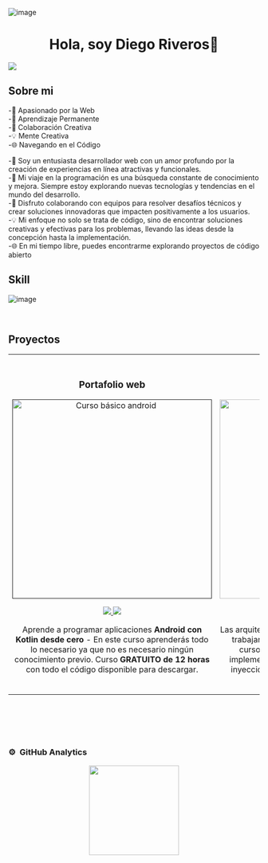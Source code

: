 ![image](https://github.com/DiegosebasRR/DiegosebasRR/assets/86979824/18b3598a-791b-4fbf-b5df-9c0c66dedc14)<div align="center">
<h1 align="center">Hola, soy Diego Riveros👋</h1>
</div>
<img src="https://res.cloudinary.com/dbarwsgb4/image/upload/v1696278518/Dise%C3%B1o_sin_t%C3%ADtulo_1_slyz1q.png">

## Sobre mi
-🚀 Apasionado por la Web  
-🌟 Aprendizaje Permanente                                              
-🤝 Colaboración Creativa      
-💡 Mente Creativa                                                 
-🌐 Navegando en el Código                       

-🚀 Soy un entusiasta desarrollador web con un amor profundo por la creación de experiencias en línea atractivas y funcionales.  
-🌟 Mi viaje en la programación es una búsqueda constante de conocimiento y mejora. Siempre estoy explorando nuevas tecnologías y tendencias en el mundo del desarrollo.  
-🤝 Disfruto colaborando con equipos para resolver desafíos técnicos y crear soluciones innovadoras que impacten positivamente a los usuarios.  
-💡  Mi enfoque no solo se trata de código, sino de encontrar soluciones creativas y efectivas para los problemas, llevando las ideas desde la concepción hasta la implementación.   
-🌐 En mi tiempo libre, puedes encontrarme explorando proyectos de código abierto   
 
## Skill
![image](https://github.com/DiegosebasRR/DiegosebasRR/assets/86979824/5c485406-b3a8-476d-8284-8fc82dd0060d)


<br>

## Proyectos
<table>
<tr>
<td width="50%">
<h3 align="center">Portafolio web</h3>
<div align="center">
<a href=""https://github.com/ArisGuimera/Android-Expert" target="_blank"><img src="https://res.cloudinary.com/dbarwsgb4/image/upload/v1696280005/portagolio1_bapxcl.png" width="400" alt="Curso básico android"></a>
<p>
<a href="https://github.com/ArisGuimera/Android-Expert" target="_blank">
<img src="https://img.shields.io/badge/CÓDIGO-ff9?style=for-the-badge&logo=github&logoColor=black">
</a>
<a href="https://youtu.be/vJapzH_46a8" target="_blank">
<img src="https://img.shields.io/badge/-Youtube-green?style=for-the-badge&color=fbfc40">
</a>
</p>
<p>Aprende a programar aplicaciones <strong>Android con Kotlin desde cero</strong> - En este curso aprenderás todo lo necesario ya que no es necesario ningún conocimiento previo. Curso <strong>GRATUITO de 12 horas</strong> con todo el código disponible para descargar.</p>
</div>
                                                                                      
</td>

<td width="50%">
               <br>
<h3 align="center">Marvel Hero Hub</h3>
<div align="center">                                       
<a href="https://github.com/ArisGuimera/SimpleAndroidMVVM" target="_blank"><img src="https://res.cloudinary.com/dbarwsgb4/image/upload/v1696280005/marvel_hero_rk4mdt.png" width="400" alt="Curso arquitectura MVVM"></a>
<br>
<p>
<a href="https://github.com/ArisGuimera/SimpleAndroidMVVM" target="_blank">
<img src="https://img.shields.io/badge/C%C3%93DIGO-80ffaa?style=for-the-badge&logo=github&logoColor=black">
</a>
<a href="https://youtu.be/hhhSMXi0R3E" target="_blank">
<img src="https://img.shields.io/badge/-Youtube-green?style=for-the-badge&color=3fFD7f">
</a>
</p>
</p>Las arquitecturas son <strong>IMPRESCINDIBLES</strong> para poder trabajar como desarrollador/a Android. En este curso, divido por ramas irás aprendiendo a implementar una arquitectura real y robusta con inyección de dependencias, clean architecture, testing y mucho más.</p>
</div>                                                             
</table>                                                                                 
</div>
<br>

<table>
<tr>                                                    
</table>                                                                                 
</div>
<br>

### ⚙️ &nbsp;GitHub Analytics

<p align="center">
<a href="https://github.com/DiegosebasRR">
  <img height="180em" src="https://github-readme-stats-eight-theta.vercel.app/api/top-langs/?username=DiegosebasRR&layout=compact&langs_count=8&theme=algolia"/>
</a>
</p>
